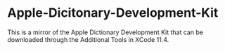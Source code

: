 # Apple-Dicitonary-Development-Kit

This is a mirror of the Apple Dictionary Development Kit that can 
be downloaded through the Additional Tools in XCode 11.4.

